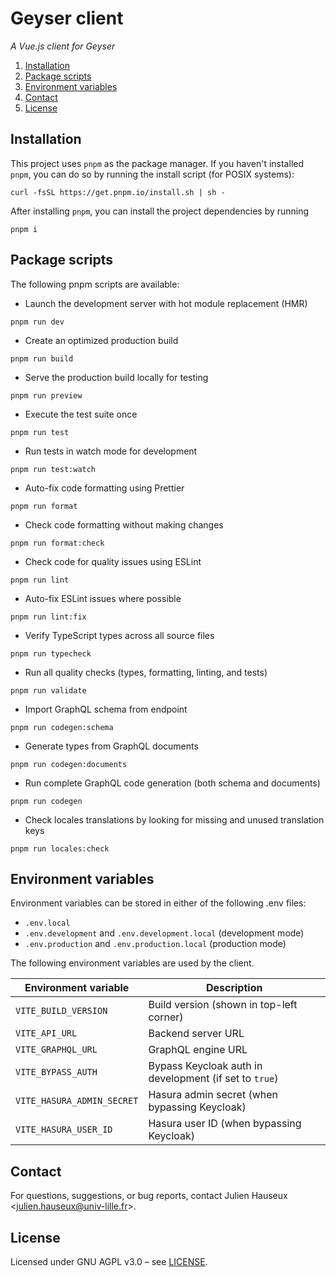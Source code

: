# Geyser client

_A Vue.js client for Geyser_

1. [Installation](#installation)
2. [Package scripts](#package-scripts)
3. [Environment variables](#environment-variables)
4. [Contact](#contact)
5. [License](#license)

## Installation

This project uses `pnpm` as the package manager. If you haven't installed `pnpm`, you can do so by running the install
script (for POSIX systems):

```shell
curl -fsSL https://get.pnpm.io/install.sh | sh -
```

After installing `pnpm`, you can install the project dependencies by running

```shell
pnpm i
```

## Package scripts

The following pnpm scripts are available:

- Launch the development server with hot module replacement (HMR)

```shell
pnpm run dev
```

- Create an optimized production build

```shell
pnpm run build
```

- Serve the production build locally for testing

```shell
pnpm run preview
```

- Execute the test suite once

```shell
pnpm run test
```

- Run tests in watch mode for development

```shell
pnpm run test:watch
```

- Auto-fix code formatting using Prettier

```shell
pnpm run format
```

- Check code formatting without making changes

```shell
pnpm run format:check
```

- Check code for quality issues using ESLint

```shell
pnpm run lint
```

- Auto-fix ESLint issues where possible

```shell
pnpm run lint:fix
```

- Verify TypeScript types across all source files

```shell
pnpm run typecheck
```

- Run all quality checks (types, formatting, linting, and tests)

```shell
pnpm run validate
```

- Import GraphQL schema from endpoint

```shell
pnpm run codegen:schema
```

- Generate types from GraphQL documents

```shell
pnpm run codegen:documents
```

- Run complete GraphQL code generation (both schema and documents)

```shell
pnpm run codegen
```

- Check locales translations by looking for missing and unused translation keys

```shell
pnpm run locales:check
```

## Environment variables

Environment variables can be stored in either of the following .env files:

- `.env.local`
- `.env.development` and `.env.development.local` (development mode)
- `.env.production` and `.env.production.local` (production mode)

The following environment variables are used by the client.

| Environment variable       | Description                                            |
| -------------------------- | ------------------------------------------------------ |
| `VITE_BUILD_VERSION`       | Build version (shown in top-left corner)               |
| `VITE_API_URL`             | Backend server URL                                     |
| `VITE_GRAPHQL_URL`         | GraphQL engine URL                                     |
| `VITE_BYPASS_AUTH`         | Bypass Keycloak auth in development (if set to `true`) |
| `VITE_HASURA_ADMIN_SECRET` | Hasura admin secret (when bypassing Keycloak)          |
| `VITE_HASURA_USER_ID`      | Hasura user ID (when bypassing Keycloak)               |

## Contact

For questions, suggestions, or bug reports, contact Julien Hauseux <[julien.hauseux@univ-lille.fr](mailto:julien.hauseux@univ-lille.fr)>.

## License

Licensed under GNU AGPL v3.0 &ndash; see [LICENSE](../LICENSE).
